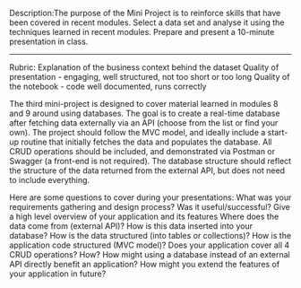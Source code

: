Description:The purpose of the Mini Project is to reinforce skills that have been covered in recent modules.
Select a data set and analyse it using the techniques learned in recent modules. Prepare and present a 10-minute presentation in class.

-----------
Rubric:
Explanation of the business context behind the dataset
Quality of presentation - engaging, well structured, not too short or too long
Quality of the notebook - code well documented, runs correctly


The third mini-project is designed to cover material learned in modules 8 and 9 around using databases. The goal is to create a real-time database after fetching data externally via an API (choose from the list or find your own). The project should follow the MVC model, and ideally include a start-up routine that initially fetches the data and populates the database. All CRUD operations should be included, and demonstrated via Postman or Swagger (a front-end is not required). The database structure should reflect the structure of the data returned from the external API, but does not need to include everything.

Here are some questions to cover during your presentations:
What was your requirements gathering and design process? Was it useful/successful?
Give a high level overview of your application and its features
Where does the data come from (external API)?
How is this data inserted into your database?
How is the data structured (into tables or collections)?
How is the application code structured (MVC model)?
Does your application cover all 4 CRUD operations? How?
How might using a database instead of an external API directly benefit an application?
How might you extend the features of your application in future?